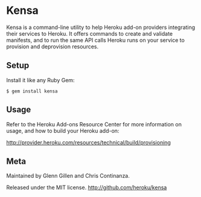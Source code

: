 Kensa
=====

Kensa is a command-line utility to help Heroku add-on providers integrating
their services to Heroku. It offers commands to create and validate manifests,
and to run the same API calls Heroku runs on your service to provision and
deprovision resources.


## Setup ######################################################################

Install it like any Ruby Gem:

    $ gem install kensa


## Usage ######################################################################

Refer to the Heroku Add-ons Resource Center for more information on usage, and
how to build your Heroku add-on:

http://provider.heroku.com/resources/technical/build/provisioning


## Meta #######################################################################

Maintained by Glenn Gillen and Chris Continanza.

Released under the MIT license. http://github.com/heroku/kensa
